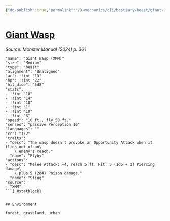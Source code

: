 ```yaml
---
{"dg-publish":true,"permalink":"/3-mechanics/cli/bestiary/beast/giant-wasp-xmm/","tags":["ttrpg-cli/compendium/src/5e/xmm","ttrpg-cli/monster/cr/1-2","ttrpg-cli/monster/environment/forest","ttrpg-cli/monster/environment/grassland","ttrpg-cli/monster/environment/urban","ttrpg-cli/monster/size/medium","ttrpg-cli/monster/type/beast"],"created":"2025-02-22T12:02:28.353-05:00","updated":"2025-02-26T17:46:10.790-05:00"}
---
```


# [Giant Wasp](3-Mechanics/CLI/bestiary/beast/giant-wasp-xmm.md)
*Source: Monster Manual (2024) p. 361*  

```statblock
"name": "Giant Wasp (XMM)"
"size": "Medium"
"type": "beast"
"alignment": "Unaligned"
"ac": !!int "13"
"hp": !!int "22"
"hit_dice": "5d8"
"stats":
- !!int "10"
- !!int "14"
- !!int "10"
- !!int "1"
- !!int "10"
- !!int "3"
"speed": "10 ft., fly 50 ft."
"senses": "passive Perception 10"
"languages": ""
"cr": "1/2"
"traits":
- "desc": "The wasp doesn't provoke an Opportunity Attack when it flies out of an\
    \ enemy's reach."
  "name": "Flyby"
"actions":
- "desc": "Melee Attack: +4, reach 5 ft. Hit: 5 (1d6 + 2) Piercing damage\
    \ plus 5 (2d4) Poison damage."
  "name": "Sting"
"source":
- "XMM"
```{ #statblock}


## Environment

forest, grassland, urban